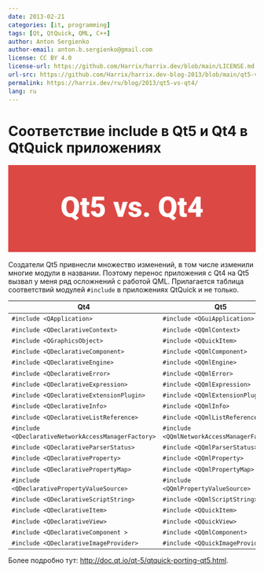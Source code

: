 ```yaml
---
date: 2013-02-21
categories: [it, programming]
tags: [Qt, QtQuick, QML, C++]
author: Anton Sergienko
author-email: anton.b.sergienko@gmail.com
license: CC BY 4.0
license-url: https://github.com/Harrix/harrix.dev/blob/main/LICENSE.md
url-src: https://github.com/Harrix/harrix.dev-blog-2013/blob/main/qt5-vs-qt4/qt5-vs-qt4.md
permalink: https://harrix.dev/ru/blog/2013/qt5-vs-qt4/
lang: ru
---
```


# Соответствие include в Qt5 и Qt4 в QtQuick приложениях

![Featured image](featured-image.svg)

Создатели Qt5 привнесли множество изменений, в том числе изменили многие модули в названии. Поэтому перенос приложения с Qt4 на Qt5 вызвал у меня ряд осложнений с работой QML. Прилагается таблица соответствий модулей `#include` в приложениях QtQuick и не только.

| Qt4                                                  | Qt5                                          |
| ---------------------------------------------------- | -------------------------------------------- |
| `#include <QApplication>`                            | `#include <QGuiApplication>`                 |
| `#include <QDeclarativeContext>`                     | `#include <QQmlContext>`                     |
| `#include <QGraphicsObject>`                         | `#include <QQuickItem>`                      |
| `#include <QDeclarativeComponent>`                   | `#include <QQmlComponent>`                   |
| `#include <QDeclarativeEngine>`                      | `#include <QQmlEngine>`                      |
| `#include <QDeclarativeError>`                       | `#include <QQmlError>`                       |
| `#include <QDeclarativeExpression>`                  | `#include <QQmlExpression>`                  |
| `#include <QDeclarativeExtensionPlugin>`             | `#include <QQmlExtensionPlugin>`             |
| `#include <QDeclarativeInfo>`                        | `#include <QQmlInfo>`                        |
| `#include <QDeclarativeListReference>`               | `#include <QQmlListReference>`               |
| `#include <QDeclarativeNetworkAccessManagerFactory>` | `#include <QQmlNetworkAccessManagerFactory>` |
| `#include <QDeclarativeParserStatus>`                | `#include <QQmlParserStatus>`                |
| `#include <QDeclarativeProperty>`                    | `#include <QQmlProperty>`                    |
| `#include <QDeclarativePropertyMap>`                 | `#include <QQmlPropertyMap>`                 |
| `#include <QDeclarativePropertyValueSource>`         | `#include <QQmlPropertyValueSource>`         |
| `#include <QDeclarativeScriptString>`                | `#include <QQmlScriptString>`                |
| `#include <QDeclarativeItem>`                        | `#include <QQuickItem>`                      |
| `#include <QDeclarativeView>`                        | `#include <QQuickView>`                      |
| `#include <QDeclarativeComponent >`                  | `#include <QQmlComponent>`                   |
| `#include <QDeclarativeImageProvider>`               | `#include <QQuickImageProvide>`              |

Более подробно тут: <http://doc.qt.io/qt-5/qtquick-porting-qt5.html>.
